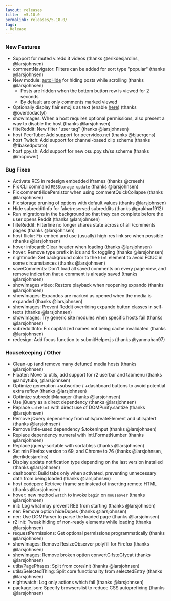 ```yaml
---
layout: releases
title:  v5.18.0
permalink: releases/5.18.0/
tags:
- Release
---
```


### New Features

- Support for muted v.redd.it videos (thanks @erikdesjardins, @larsjohnsen)
- commentNavigator: Filters can be added for sort type "popular" (thanks @larsjohnsen)
- New module: [autoHide](https://www.reddit.com/#res:settings/autoHide) for hiding posts while scrolling (thanks @larsjohnsen)
  - Posts are hidden when the bottom button row is viewed for 2 seconds
  - By default are only comments marked viewed
- Optionally display flair emojis as text (enable [here](https://www.reddit.com/#res:settings/styleTweaks/flairEmojiAsText)) (thanks @overdodactyl)
- showImages: When a host requires optional permissions, also present a way to disable the host (thanks @larsjohnsen)
- filteReddit: New filter "user tag" (thanks @larsjohnsen)
- host PeerTube: Add support for peervideo.net (thanks @bjuergens)
- host Twitch: Add support for channel-based clip scheme (thanks @1bakedpotato)
- host ppy.sh: Add support for new osu.ppy.sh/ss scheme (thanks @mcpower)

### Bug Fixes

- Activate RES in redesign embedded iframes (thanks @creesh)
- Fix CLI command `RESStorage update` (thanks @larsjohnsen)
- Fix commentHidePersistor when using commentQuickCollapse (thanks @larsjohnsen)
- Fix storage pruning of options with default values (thanks @larsjohnsen)
- Hide subredditInfo for fake/reserved subreddits (thanks @prakhar1912)
- Run migrations in the background so that they can complete before the user opens Reddit (thanks @larsjohnsen)
- filteReddit: Filterline no longer shares state across of all /comments pages (thanks @larsjohnsen)
- host flickr: Fix embed and use (usually) high-res link src when possible (thanks @larsjohnsen)
- hover infocard: Clear header when loading (thanks @larsjohnsen)
- hover: Remove type prefix in ids and fix toggling (thanks @larsjohnsen)
- nightmode: Set background color to the `html` element to avoid FOUC in some circumstances (thanks @larsjohnsen)
- saveComments: Don't load all saved comments on every page view, and remove indication that a comment is already saved (thanks @larsjohnsen)
- showImages video: Restore playback when reopening expando (thanks @larsjohnsen)
- showImages: Expandos are marked as opened when the media is expanded (thanks @larsjohnsen)
- showImages: Prevent Reddit overriding expando button classes in self-texts (thanks @larsjohnsen)
- showImages: Try generic site modules when specific hosts fail (thanks @larsjohnsen)
- subredditInfo: Fix capitalized names not being cache invalidated (thanks @larsjohnsen)
- redesign: Add focus function to submitHelper.js (thanks @yanmahan97)

### Housekeeping / Other

- Clean-up (and remove many defunct) media hosts (thanks @larsjohnsen)
- Floater: Move to utils, add support for r2 userbar and tabmenu (thanks @andytuba, @larsjohnsen)
- Optimize generation +subscribe / +dashboard buttons to avoid potential extra reflow (thanks @larsjohnsen)
- Optimize subredditManager (thanks @larsjohnsen)
- Use jQuery as a direct dependency (thanks @larsjohnsen)
- Replace `safeHtml` with direct use of DOMPurify.santize (thanks @larsjohnsen)
- Remove jQuery dependency from utils/createElement and utils/alert (thanks @larsjohnsen)
- Remove little-used dependency $.tokenInput (thanks @larsjohnsen)
- Replace dependency numeral with Intl.FormatNumber (thanks @larsjohnsen)
- Replace jquery-sortable with sortablejs (thanks @larsjohnsen)
- Set min Firefox version to 69, and Chrome to 76 (thanks @larsjohnsen, @erikdesjardins)
- Display update notification type depending on the last version installed (thanks @larsjohnsen)
- dashboard: Build tabs only when activated, preventing unnecessary data from being loaded (thanks @larsjohnsen)
- host codepen: Retrieve iframe src instead of inserting remote HTML (thanks @larsjohnsen)
- hover: new method `watch` to invoke `begin` on `mouseover` (thanks @larsjohnsen)
- init: Log what may prevent RES from starting (thanks @larsjohnsen)
- ner: Remove option hideDupes (thanks @larsjohnsen)
- ner: Use DOMParser to parse the loaded page (thanks @larsjohnsen)
- r2 init: Tweak hiding of non-ready elements while loading (thanks @larsjohnsen)
- requestPermissions: Get optional permissions programmatically (thanks @larsjohnsen)
- showImages: Remove ResizeObserver polyfill for Firefox (thanks @larsjohnsen)
- showImages: Remove broken option convertGifstoGfycat (thanks @larsjohnsen)
- utils/PagePhases: Split from core/init (thanks @larsjohnsen)
- utils/SelectedThing: Split core functionality from selectedEntry (thanks @larsjohnsen)
- nightwatch: Log only actions which fail (thanks @larsjohnsen)
- package.json: Specify browserslist to reduce CSS autoprefixing  (thanks @larsjohnsen)
